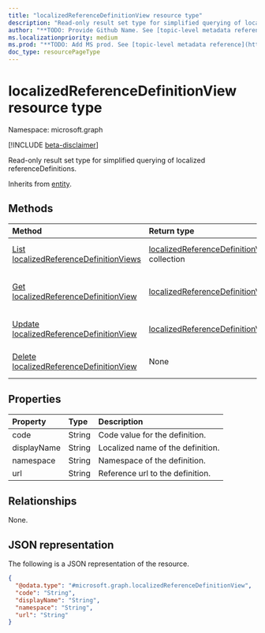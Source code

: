 ```yaml
---
title: "localizedReferenceDefinitionView resource type"
description: "Read-only result set type for simplified querying of localized referenceDefinitions."
author: "**TODO: Provide Github Name. See [topic-level metadata reference](https://msgo.azurewebsites.net/add/document/guidelines/metadata.html#topic-level-metadata)**"
ms.localizationpriority: medium
ms.prod: "**TODO: Add MS prod. See [topic-level metadata reference](https://msgo.azurewebsites.net/add/document/guidelines/metadata.html#topic-level-metadata)**"
doc_type: resourcePageType
---
```


# localizedReferenceDefinitionView resource type

Namespace: microsoft.graph

[!INCLUDE [beta-disclaimer](../../includes/beta-disclaimer.md)]

Read-only result set type for simplified querying of localized referenceDefinitions.


Inherits from [entity](../resources/entity.md).

## Methods
|Method|Return type|Description|
|:---|:---|:---|
|[List localizedReferenceDefinitionViews](../api/localizedreferencedefinitionview-list.md)|[localizedReferenceDefinitionView](../resources/localizedreferencedefinitionview.md) collection|Get a list of the [localizedReferenceDefinitionView](../resources/localizedreferencedefinitionview.md) objects and their properties.|
|[Get localizedReferenceDefinitionView](../api/localizedreferencedefinitionview-get.md)|[localizedReferenceDefinitionView](../resources/localizedreferencedefinitionview.md)|Read the properties and relationships of a [localizedReferenceDefinitionView](../resources/localizedreferencedefinitionview.md) object.|
|[Update localizedReferenceDefinitionView](../api/localizedreferencedefinitionview-update.md)|[localizedReferenceDefinitionView](../resources/localizedreferencedefinitionview.md)|Update the properties of a [localizedReferenceDefinitionView](../resources/localizedreferencedefinitionview.md) object.|
|[Delete localizedReferenceDefinitionView](../api/localizedreferencedefinitionview-delete.md)|None|Deletes a [localizedReferenceDefinitionView](../resources/localizedreferencedefinitionview.md) object.|

## Properties
|Property|Type|Description|
|:---|:---|:---|
|code|String|Code value for the definition.|
|displayName|String|Localized name of the definition.|
|namespace|String|Namespace of the definition.|
|url|String|Reference url to the definition.|

## Relationships
None.

## JSON representation
The following is a JSON representation of the resource.
<!-- {
  "blockType": "resource",
  "keyProperty": "id",
  "@odata.type": "microsoft.graph.localizedReferenceDefinitionView",
  "baseType": "microsoft.graph.entity",
  "openType": false
}
-->
``` json
{
  "@odata.type": "#microsoft.graph.localizedReferenceDefinitionView",
  "code": "String",
  "displayName": "String",
  "namespace": "String",
  "url": "String"
}
```

